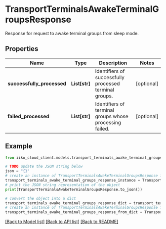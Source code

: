 # TransportTerminalsAwakeTerminalGroupsResponse

Response for request to awake terminal groups from sleep mode.

## Properties

Name | Type | Description | Notes
------------ | ------------- | ------------- | -------------
**successfully_processed** | **List[str]** | Identifiers of successfully processed terminal groups. | [optional] 
**failed_processed** | **List[str]** | Identifiers of terminal groups whose processing failed. | [optional] 

## Example

```python
from iiko_cloud_client.models.transport_terminals_awake_terminal_groups_response import TransportTerminalsAwakeTerminalGroupsResponse

# TODO update the JSON string below
json = "{}"
# create an instance of TransportTerminalsAwakeTerminalGroupsResponse from a JSON string
transport_terminals_awake_terminal_groups_response_instance = TransportTerminalsAwakeTerminalGroupsResponse.from_json(json)
# print the JSON string representation of the object
print(TransportTerminalsAwakeTerminalGroupsResponse.to_json())

# convert the object into a dict
transport_terminals_awake_terminal_groups_response_dict = transport_terminals_awake_terminal_groups_response_instance.to_dict()
# create an instance of TransportTerminalsAwakeTerminalGroupsResponse from a dict
transport_terminals_awake_terminal_groups_response_from_dict = TransportTerminalsAwakeTerminalGroupsResponse.from_dict(transport_terminals_awake_terminal_groups_response_dict)
```
[[Back to Model list]](../README.md#documentation-for-models) [[Back to API list]](../README.md#documentation-for-api-endpoints) [[Back to README]](../README.md)


